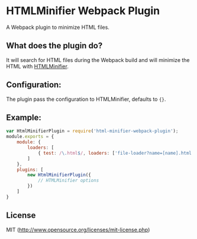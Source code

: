 # HTMLMinifier Webpack Plugin

A Webpack plugin to minimize HTML files.

## What does the plugin do?

It will search for HTML files during the Webpack build and will minimize the HTML with [HTMLMinifier](https://www.npmjs.com/package/html-minifier).

## Configuration:

The plugin pass the configuration to HTMLMinifier, defaults to `{}`.

## Example:

``` javascript
var HtmlMinifierPlugin = require('html-minifier-webpack-plugin');
module.exports = {
	module: {
		loaders: [
			{ test: /\.html$/, loaders: ['file-loader?name=[name].html', 'extract-loader', 'html-loader'] }
		]
	},
	plugins: [
        new HtmlMinifierPlugin({
            // HTMLMinifier options
        })
	]
}
```

## License

MIT (http://www.opensource.org/licenses/mit-license.php)
